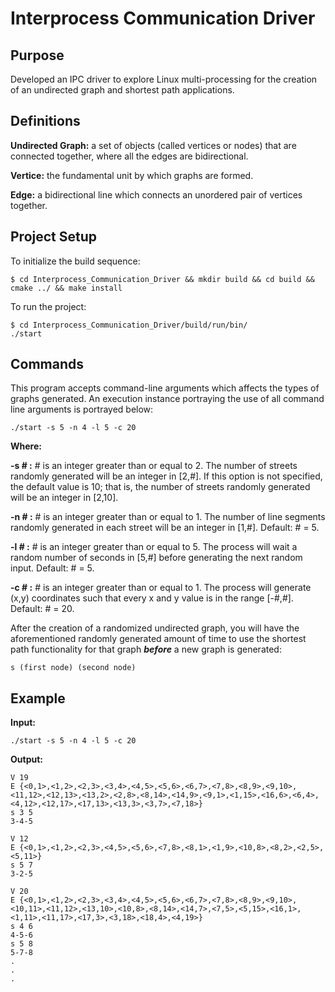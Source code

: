 # Interprocess Communication Driver

## Purpose
Developed an IPC driver to explore Linux multi-processing for the creation of an undirected graph and shortest path applications.

## Definitions
**Undirected Graph:** a set of objects (called vertices or nodes) that are connected together, where all the edges are bidirectional.

**Vertice:** the fundamental unit by which graphs are formed.

**Edge:** a bidirectional line which connects an unordered pair of vertices together.

## Project Setup
To initialize the build sequence:
```
$ cd Interprocess_Communication_Driver && mkdir build && cd build && cmake ../ && make install 
```
To run the project:
```
$ cd Interprocess_Communication_Driver/build/run/bin/
./start
```

## Commands
This program accepts command-line arguments which affects the types of graphs generated. An execution instance portraying the use of all command line arguments is portrayed below:
```
./start -s 5 -n 4 -l 5 -c 20
```
**Where:**

**-s # :** # is an integer greater than or equal to 2. The number of streets randomly generated will be an integer in [2,#]. If this option is not specified, the default value is 10; that is, the number of streets randomly generated will be an integer in [2,10].

**-n # :** # is an integer greater than or equal to 1. The number of line segments randomly generated in each street will be an integer in [1,#]. Default: # = 5.

**-l # :** # is an integer greater than or equal to 5. The process will wait a random number of seconds in [5,#] before generating the next random input. Default: # = 5.

**-c # :** # is an integer greater than or equal to 1. The process will generate (x,y) coordinates such that every x and y value is in the range [-#,#]. Default: # = 20.

After the creation of a randomized undirected graph, you will have the aforementioned randomly generated amount of time to use the shortest path functionality for that graph **_before_** a new graph is generated:
```
s (first node) (second node)
```

## Example
**Input:**
```
./start -s 5 -n 4 -l 5 -c 20
```

**Output:**
```
V 19
E {<0,1>,<1,2>,<2,3>,<3,4>,<4,5>,<5,6>,<6,7>,<7,8>,<8,9>,<9,10>,<11,12>,<12,13>,<13,2>,<2,8>,<8,14>,<14,9>,<9,1>,<1,15>,<16,6>,<6,4>,<4,12>,<12,17>,<17,13>,<13,3>,<3,7>,<7,18>}
s 3 5
3-4-5

V 12
E {<0,1>,<1,2>,<2,3>,<4,5>,<5,6>,<7,8>,<8,1>,<1,9>,<10,8>,<8,2>,<2,5>,<5,11>}
s 5 7
3-2-5

V 20
E {<0,1>,<1,2>,<2,3>,<3,4>,<4,5>,<5,6>,<6,7>,<7,8>,<8,9>,<9,10>,<10,11>,<11,12>,<13,10>,<10,8>,<8,14>,<14,7>,<7,5>,<5,15>,<16,1>,<1,11>,<11,17>,<17,3>,<3,18>,<18,4>,<4,19>}
s 4 6
4-5-6
s 5 8
5-7-8
.
.
.
```


